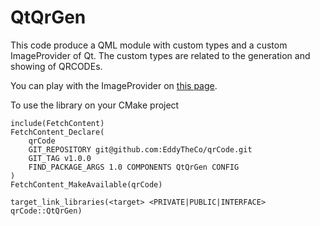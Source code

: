 # QtQrGen

This code produce a QML module with custom types and a custom ImageProvider of Qt.
The custom types are related to the generation and showing of QRCODEs.

You can play with the  ImageProvider on [this page](https://eddytheco.github.io/qmlonline/?example_url=qt_qr_gen).


To use the library on your CMake  project 
```
include(FetchContent)
FetchContent_Declare(
	qrCode
	GIT_REPOSITORY git@github.com:EddyTheCo/qrCode.git
	GIT_TAG v1.0.0 
	FIND_PACKAGE_ARGS 1.0 COMPONENTS QtQrGen CONFIG  
)
FetchContent_MakeAvailable(qrCode)

target_link_libraries(<target> <PRIVATE|PUBLIC|INTERFACE> qrCode::QtQrGen)
```
